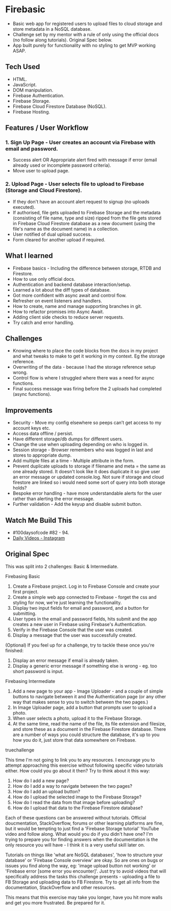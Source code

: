 # Firebasic

- Basic web app for registered users to upload files to cloud storage and store metadata in a NoSQL database.
- Challenge set by my mentor with a rule of only using the official docs (no follow along tutorials). Original Spec below.
- App built purely for functionality with no styling to get MVP working ASAP.

## Tech Used

- HTML.
- JavaScript.
- DOM manipulation.
- Firebase Authentication.
- Firebase Storage.
- Firebase Cloud Firestore Database (NoSQL).
- Firebase Hosting.

## Features / User Workflow

### 1. Sign Up Page - User creates an account via Firebase with email and password.

- Success alert OR Appropriate alert fired with message if error (email already used or incomplete password criteria).
- Move user to upload page.

### 2. Upload Page - User selects file to upload to Firebase (Storage and Cloud Firestore).

- If they don't have an account alert request to signup (no uploads executed).
- If authorised, file gets uploaded to Firebase Storage and the metadata (consisting of file name, type and size) ripped from the file gets stored in Firebase Cloud Firestore database as a new document (using the file's name as the document name) in a collection.
- User notified of dual upload success.
- Form cleared for another upload if required.

## What I learned

- Firebase basics - Including the difference between storage, RTDB and Firestore.
- How to use only official docs.
- Authentication and backend database interaction/setup.
- Learned a lot about the diff types of database.
- Got more confident with async await and control flow.
- Refresher on event listeners and handlers.
- How to create, name and manage supporting branches in git.
- How to refactor promises into Async Await.
- Adding client side checks to reduce server requests.
- Try catch and error handling.

## Challenges

- Knowing where to place the code blocks from the docs in my project and what tweaks to make to get it working in my context. Eg the storage reference.
- Overwriting of the data - because I had the storage reference setup wrong.
- Control flow is where I struggled where there was a need for async functions.
- Final success message was firing before the 2 uploads had completed (async functions).

## Improvements

- Security - Move my config elsewhere so peeps can’t get access to my account keys etc.
- Access data offline / persist.
- Have different storage/db dumps for different users.
- Change the use when uploading depending on who is logged in.
- Session storage - Browser remembers who was logged in last and stores to appropriate dump.
- Add multiple files at a time - Multiple attribute in the form.
- Prevent duplicate uploads to storage if filename and meta = the same as one already stored. It doesn't look like it does duplicate it so give user an error message or updated console.log. Not sure if storage and cloud firestore are linked so i would need some sort of query into both storage holds?
- Bespoke error handling - have more understandable alerts for the user rather than alerting the error message.
- Further validation - Add the keyup and disable submit button.

## Watch Me Build This

- #100daysofcode #82 - 94.
- [Daily Videos - Instagram](https://www.instagram.com/samchillcott/)

## Original Spec

This was split into 2 challenges: Basic & Intermediate.

Firebasing Basic

1. Create a Firebase project. Log in to Firebase Console and create your first project.
2. Create a simple web app connected to Firebase - forget the css and styling for now, we're just learning the functionality.
3. Display two input fields for email and password, and a button for submitting.
4. User types in the email and password fields, hits submit and the app creates a new user in Firebase using Firebase's Authentication.
5. Verify in the Firebase Console that the user was created.
6. Display a message that the user was successfully created.

(Optional)
If you feel up for a challenge, try to tackle these once you're finished:
1. Display an error message if email is already taken.
2. Display a generic error message if something else is wrong - eg. too short password is input.

Firebasing Intermediate

1. Add a new page to your app - Image Uploader - and a couple of simple buttons to navigate between it and the Authentication page (or any other way that makes sense to you to switch between the two pages.)
2. In Image Uploader page, add a button that prompts user to upload a photo.
3. When user selects a photo, upload it to the Firebase Storage.
4. At the same time, read the name of the file, its file extension and filesize, and store these as a document in the Firebase Firestore database. There are a number of ways you could structure the database, it's up to you how you do it, just store that data somewhere on Firebase.

truechallenge

This time I'm not going to link you to any resources. I encourage you to attempt approaching this exercise without following specific video tutorials either. How could you go about it then? Try to think about it this way:

1. How do I add a new page? 
2. How do I add a way to navigate between the two pages?
3. How do I add an upload button?
4. How do I upload the selected image to the Firebase Storage?
5. How do I read the data from that image before uploading?
6. How do I upload that data to the Firebase Firestore database?

Each of these questions can be answered without tutorials. Official doucmentation, StackOverflow, forums or other learning platforms are fine, but it would be tempting to just find a 'Firebase Storage tutorial' YouTube video and follow along. What would you do if you didn't have one? I'm trying to prepare you for finding answers when the documentation is the only resource you will have - I think it is a very useful skill later on.

Tutorials on things like 'what are NoSQL databases', 'how to structure your database' or 'Firebase Console overview' are okay. So are ones on bugs or issues you find along the way, eg: 'image upload button not working' or 'Firebase error [some error you encounter]'. Just try to avoid videos that will specifically address the tasks this challenge presents - uploading a file to FB Storage and uploading data to FB Firestore. Try to get all info from the documentation, StackOverflow and other resources.

This means that this exercise may take you longer, have you hit more walls and get you more frustrated. Be prepared for it.


